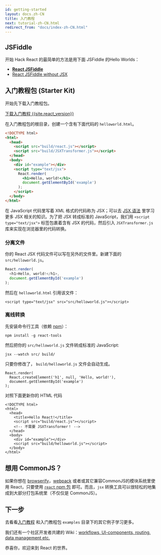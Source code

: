 ```yaml
---
id: getting-started
layout: docs.zh-CN
title: 入门教程
next: tutorial-zh-CN.html
redirect_from: "docs/index-zh-CN.html"
---
```


## JSFiddle

开始 Hack React 的最简单的方法是用下面 JSFiddle 的Hello Worlds：

 * **[React JSFiddle](http://jsfiddle.net/reactjs/69z2wepo/)**
 * [React JSFiddle without JSX](http://jsfiddle.net/reactjs/5vjqabv3/)

## 入门教程包 (Starter Kit)

开始先下载入门教程包。

<div class="buttons-unit downloads">
  <a href="/react/downloads/react-{{site.react_version}}.zip" class="button">
    下载入门教程 {{site.react_version}}
  </a>
</div>

在入门教程包的根目录，创建一个含有下面代码的 `helloworld.html`。

```html
<!DOCTYPE html>
<html>
  <head>
    <script src="build/react.js"></script>
    <script src="build/JSXTransformer.js"></script>
  </head>
  <body>
    <div id="example"></div>
    <script type="text/jsx">
      React.render(
        <h1>Hello, world!</h1>,
        document.getElementById('example')
      );
    </script>
  </body>
</html>
```

在 JavaScript 代码里写着 XML 格式的代码称为 JSX；可以去 [JSX 语法](/react/docs/jsx-in-depth.html) 里学习更多 JSX 相关的知识。为了把 JSX 转成标准的 JavaScript，我们用 `<script type="text/jsx">` 标签包裹着含有 JSX 的代码，然后引入 `JSXTransformer.js` 库来实现在浏览器里的代码转换。

### 分离文件

你的 React JSX 代码文件可以写在另外的文件里。新建下面的 `src/helloworld.js`。

```javascript
React.render(
  <h1>Hello, world!</h1>,
  document.getElementById('example')
);
```

然后在 `helloworld.html` 引用该文件：

```html{10}
<script type="text/jsx" src="src/helloworld.js"></script>
```

### 离线转换

先安装命令行工具（依赖 [npm](http://npmjs.org/)）：

```
npm install -g react-tools
```

然后把你的 `src/helloworld.js` 文件转成标准的 JavaScript:

```
jsx --watch src/ build/

```

只要你修改了， `build/helloworld.js` 文件会自动生成。

```javascript{2}
React.render(
  React.createElement('h1', null, 'Hello, world!'),
  document.getElementById('example')
);
```

对照下面更新你的 HTML 代码

```html{6,10}
<!DOCTYPE html>
<html>
  <head>
    <title>Hello React!</title>
    <script src="build/react.js"></script>
    <!-- 不需要 JSXTransformer！ -->
  </head>
  <body>
    <div id="example"></div>
    <script src="build/helloworld.js"></script>
  </body>
</html>
```


## 想用 CommonJS？

如果你想在 [browserify](http://browserify.org/)，[webpack](http://webpack.github.io/) 或者或其它兼容CommonJS的模块系统里使用 React，只要使用 [`react` npm 包](https://www.npmjs.org/package/react) 即可。而且，`jsx` 转换工具可以很轻松的地集成到大部分打包系统里（不仅仅是 CommonJS）。


## 下一步

去看看[入门教程](/react/docs/tutorial.html) 和入门教程包 `examples` 目录下的其它例子学习更多。

我们还有一个社区开发者共建的 Wiki：[workflows, UI-components, routing, data management etc.](https://github.com/facebook/react/wiki/Complementary-Tools)

恭喜你，欢迎来到 React 的世界。
